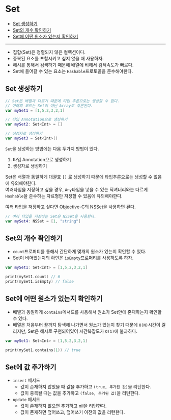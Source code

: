# Set

- [Set 생성하기](#set-생성하기)
- [Set의 개수 확인하기](#set의-개수-확인하기)
- [Set에 어떤 원소가 있는지 확인하기](#set에-어떤-원소가-있는지-확인하기)

---

- 집합(Set)은 정렬되지 않은 컬렉션이다.
- 중복된 요소를 포함시키고 싶지 않을 때 사용하자.
- 해시를 통해서 검색하기 때문에 배열에 비해서 검색속도가 빠르다.
- Set에 들어갈 수 있는 요소는 `Hashable`프로토콜을 준수해야한다.

## Set 생성하기
```swift
// Set은 배열과 다르기 때문에 타입 추론으로는 생성할 수 없다.
// 아래의 코드는 Set이 아닌 Array로 추론된다.
var mySet1 = [1,5,2,3,2,1]

// 타입 Annotation으로 생성하기
var mySet2: Set<Int> = []

// 생성자로 생성하기
var mySet3 = Set<Int>()
```
`Set`을 생성하는 방법에는 다음 두가지 방법이 있다.
1. 타입 Annotation으로 생성하기
2. 생성자로 생성하기

Set은 배열과 동일하게 대괄호 `[]` 로 생성하기 때문에 타입추론으로는 생성할 수 없음에 유의해야한다.<br>
여러타입을 저장하고 싶을 경우, `Any`타입을 넣을 수 있는 딕셔너리와는 다르게 `Hashable`을 준수하는 자료형만 저장할 수 있음에 유의해야한다.

여러 타입을 저장하고 싶다면 Objective-C의 NSSet을 사용하면 된다.
```swift
// 여러 타입을 저장하는 Set은 NSSet을 사용한다.
var mySet4: NSSet = [1, "string"]
```

## Set의 개수 확인하기
- `count`프로퍼티를 통해서 간단하게 몇개의 원소가 있는지 확인할 수 있다.
- Set이 비어있는지의 확인은 `isEmpty`프로퍼티를 사용하도록 하자.
```swift
var mySet1: Set<Int> = [1,5,2,3,2,1]

print(mySet1.count) // 6
print(mySet1.isEmpty) // false
```

## Set에 어떤 원소가 있는지 확인하기
- 배열과 동일하게 `contains`메서드를 사용해서 원소가 Set안에 존재하는지 확인할 수 있다.
- 배열은 처음부터 끝까지 탐색해 나가면서 원소가 있는지 찾기 때문에 `O(N)`시간이 걸리지만, Set은 해시로 구현되어있어 시간복잡도가 `O(1)`에 불과하다.
```swift
var mySet1: Set<Int> = [1,5,2,3,2,1]

print(mySet1.contains(1)) // true
```

## Set에 값 추가하기
- `insert` 메서드
    - 값이 존재하지 않았을 때 값을 추가하고 `(true, 추가된 값)`을 리턴한다.
    - 값이 중복될 때는 값을 추가하고 `(false, 추가된 값)`을 리턴한다.
- `update` 메서드
    - 값이 존재하지 않으면 추가하고 nil을 리턴한다.
    - 값이 존재하면 덮어쓰고, 덮어쓰기 이전의 값을 리턴한다.